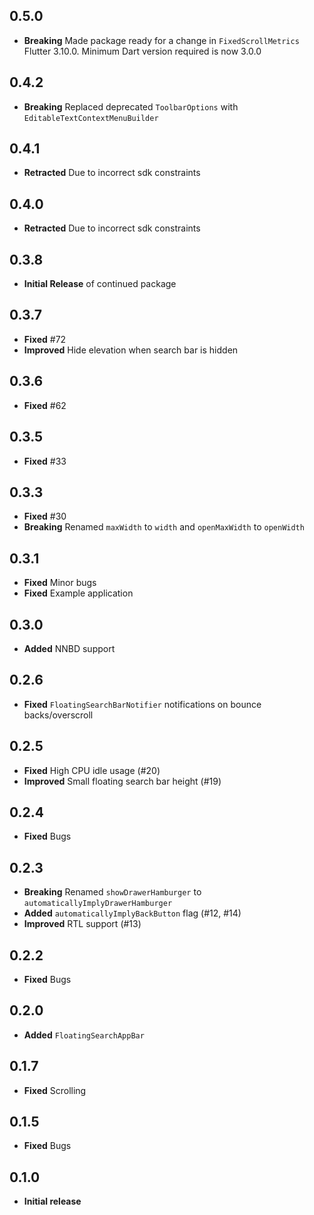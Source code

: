 ## 0.5.0

* **Breaking** Made package ready for a change in `FixedScrollMetrics` Flutter 3.10.0. Minimum Dart version required is now 3.0.0

## 0.4.2

* **Breaking** Replaced deprecated `ToolbarOptions` with `EditableTextContextMenuBuilder`

## 0.4.1

* **Retracted** Due to incorrect sdk constraints

## 0.4.0

* **Retracted** Due to incorrect sdk constraints

## 0.3.8

* **Initial Release** of continued package

## 0.3.7

* **Fixed** #72
* **Improved** Hide elevation when search bar is hidden

## 0.3.6

* **Fixed** #62

## 0.3.5

* **Fixed** #33

## 0.3.3

* **Fixed** #30
* **Breaking** Renamed `maxWidth` to `width` and `openMaxWidth` to `openWidth`

## 0.3.1

* **Fixed** Minor bugs
* **Fixed** Example application

## 0.3.0

* **Added** NNBD support

## 0.2.6

* **Fixed** `FloatingSearchBarNotifier` notifications on bounce backs/overscroll

## 0.2.5

* **Fixed** High CPU idle usage (#20)
* **Improved** Small floating search bar height (#19)

## 0.2.4

* **Fixed** Bugs

## 0.2.3

* **Breaking** Renamed `showDrawerHamburger` to `automaticallyImplyDrawerHamburger`
* **Added** `automaticallyImplyBackButton` flag (#12, #14)
* **Improved** RTL support (#13)

## 0.2.2

* **Fixed** Bugs

## 0.2.0

* **Added** `FloatingSearchAppBar`

## 0.1.7

* **Fixed** Scrolling

## 0.1.5

* **Fixed** Bugs

## 0.1.0

* **Initial release**